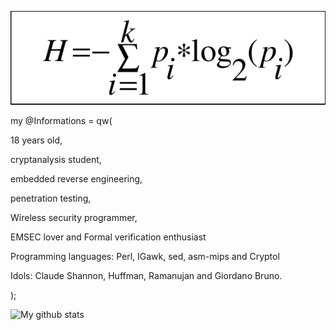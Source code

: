 ![image of entropy](https://github.com/Baseband-processor/Baseband-processor/blob/master/entropy.png)

my @Informations = qw(

18 years old,

cryptanalysis student, 

embedded reverse engineering,

penetration testing,

Wireless security programmer,

EMSEC lover and Formal verification enthusiast

Programming languages: Perl, IGawk, sed, asm-mips and Cryptol

Idols: Claude Shannon, Huffman, Ramanujan and Giordano Bruno. 

);

![My github stats](https://github-readme-stats.vercel.app/api?username=Baseband-processor&show_icons=true&include_all_commits=true&count_private=true&hide=stars)

<!--
**Baseband-processor/Baseband-processor** is a ✨ _special_ ✨ repository because its `README.md` (this file) appears on your GitHub profile.

Here are some ideas to get you started:

- 🔭 I’m currently working on ...
- 🌱 I’m currently learning ...
- 👯 I’m looking to collaborate on ...
- 🤔 I’m looking for help with ...
- 💬 Ask me about ...
- 📫 How to reach me: ...
- 😄 Pronouns: ...
- ⚡ Fun fact: ...
-->
